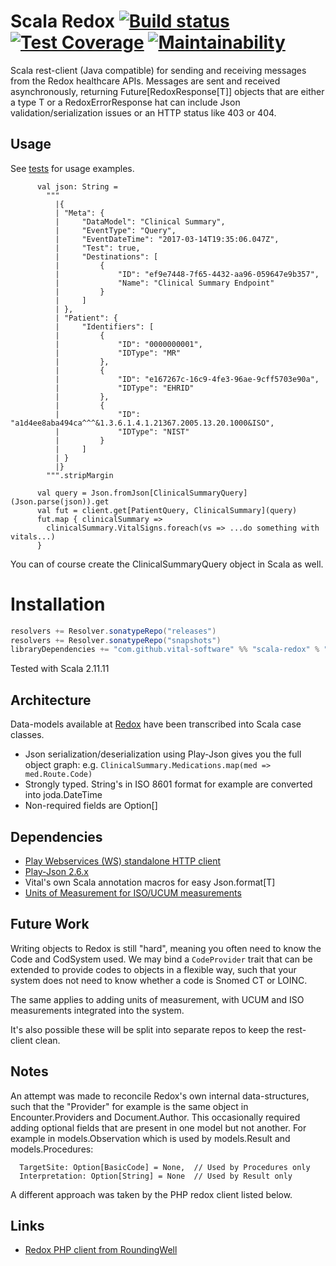 # Scala Redox [![Build status](https://badge.buildkite.com/b0bbb5518c0cee6021cd4f31c5ac97537aa0a2a17bf88bee2b.svg)](https://buildkite.com/vital/scala-redox) [![Test Coverage](https://api.codeclimate.com/v1/badges/c4eaeef835cead5f5717/test_coverage)](https://codeclimate.com/github/vital-software/scala-redox/test_coverage) [![Maintainability](https://api.codeclimate.com/v1/badges/c4eaeef835cead5f5717/maintainability)](https://codeclimate.com/github/vital-software/scala-redox/maintainability)

Scala rest-client (Java compatible) for sending and receiving messages from the Redox healthcare APIs. Messages are sent
and received asynchronously, returning Future[RedoxResponse[T]] objects that are either a type T or a RedoxErrorResponse
hat can include Json validation/serialization issues or an HTTP status like 403 or 404.

## Usage

See [tests](https://github.com/vital-software/scala-redox/tree/master/src/test/scala/com/github/vitalsoftware/scalaredox) for usage examples.

```
      val json: String =
        """
          |{
          |	"Meta": {
          |		"DataModel": "Clinical Summary",
          |		"EventType": "Query",
          |		"EventDateTime": "2017-03-14T19:35:06.047Z",
          |		"Test": true,
          |		"Destinations": [
          |			{
          |				"ID": "ef9e7448-7f65-4432-aa96-059647e9b357",
          |				"Name": "Clinical Summary Endpoint"
          |			}
          |		]
          |	},
          |	"Patient": {
          |		"Identifiers": [
          |			{
          |				"ID": "0000000001",
          |				"IDType": "MR"
          |			},
          |			{
          |				"ID": "e167267c-16c9-4fe3-96ae-9cff5703e90a",
          |				"IDType": "EHRID"
          |			},
          |			{
          |				"ID": "a1d4ee8aba494ca^^^&1.3.6.1.4.1.21367.2005.13.20.1000&ISO",
          |				"IDType": "NIST"
          |			}
          |		]
          |	}
          |}
        """.stripMargin

      val query = Json.fromJson[ClinicalSummaryQuery](Json.parse(json)).get
      val fut = client.get[PatientQuery, ClinicalSummary](query)
      fut.map { clinicalSummary =>
        clinicalSummary.VitalSigns.foreach(vs => ...do something with vitals...)
      }
```

You can of course create the ClinicalSummaryQuery object in Scala as well.

# Installation

```scala
resolvers += Resolver.sonatypeRepo("releases")
resolvers += Resolver.sonatypeRepo("snapshots")
libraryDependencies += "com.github.vital-software" %% "scala-redox" % "5.0.0"
```

Tested with Scala 2.11.11

## Architecture

Data-models available at [Redox](https://developer.redoxengine.com/) have been transcribed into Scala case classes.

- Json serialization/deserialization using Play-Json gives you the full
  object graph: e.g. `ClinicalSummary.Medications.map(med => med.Route.Code)`
- Strongly typed. String's in ISO 8601 format for example are converted into joda.DateTime
- Non-required fields are Option[]

## Dependencies

- [Play Webservices (WS) standalone HTTP client](https://github.com/playframework/play-ws)
- [Play-Json 2.6.x](https://github.com/playframework/play-json)
- Vital's own Scala annotation macros for easy Json.format[T]
- [Units of Measurement for ISO/UCUM measurements](https://github.com/unitsofmeasurement/uom-systems)

## Future Work

Writing objects to Redox is still "hard", meaning you often need to know the Code and CodSystem used. We may bind a
`CodeProvider` trait that can be extended to provide codes to objects in a flexible way, such that your system
does not need to know whether a code is Snomed CT or LOINC.

The same applies to adding units of measurement, with UCUM and ISO measurements integrated into the system.

It's also possible these will be split into separate repos to keep the rest-client clean.

## Notes

An attempt was made to reconcile Redox's own internal data-structures, such that the "Provider" for example is the same
object in Encounter.Providers and Document.Author. This occasionally required adding optional fields that are present
in one model but not another. For example in models.Observation which is used by models.Result and models.Procedures:

```
  TargetSite: Option[BasicCode] = None,  // Used by Procedures only
  Interpretation: Option[String] = None  // Used by Result only
```

A different approach was taken by the PHP redox client listed below.

## Links

- [Redox PHP client from RoundingWell](https://github.com/RoundingWellOS/redox-php)
